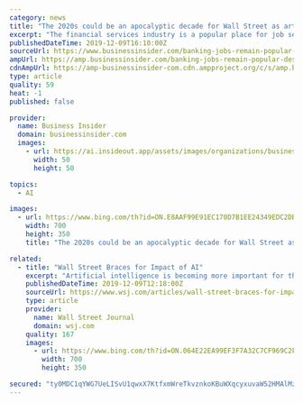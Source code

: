 ```yaml
---
category: news
title: "The 2020s could be an apocalyptic decade for Wall Street as artificial intelligence takes over the most popular jobs in finance"
excerpt: "The financial services industry is a popular place for job seekers, but artificial intelligence could wipe away a million banking jobs."
publishedDateTime: 2019-12-09T16:10:00Z
sourceUrl: https://www.businessinsider.com/banking-jobs-remain-popular-despite-the-threat-of-automation-2019-4?amp%3Butm_medium=referral
ampUrl: https://amp.businessinsider.com/banking-jobs-remain-popular-despite-the-threat-of-automation-2019-4
cdnAmpUrl: https://amp-businessinsider-com.cdn.ampproject.org/c/s/amp.businessinsider.com/banking-jobs-remain-popular-despite-the-threat-of-automation-2019-4
type: article
quality: 59
heat: -1
published: false

provider:
  name: Business Insider
  domain: businessinsider.com
  images:
    - url: https://ai.insideout.app/assets/images/organizations/businessinsider.com-50x50.jpg
      width: 50
      height: 50

topics:
  - AI

images:
  - url: https://www.bing.com/th?id=ON.E8AAF99E91EC170D7B1EE24349EDC2DB
    width: 700
    height: 350
    title: "The 2020s could be an apocalyptic decade for Wall Street as artificial intelligence takes over the most popular jobs in finance"

related:
  - title: "Wall Street Braces for Impact of AI"
    excerpt: "Artificial intelligence is becoming more important for the financial-services industry and employees who aren’t trained to work alongside algorithms run the risk of losing their jobs, experts told lawmakers."
    publishedDateTime: 2019-12-09T12:18:00Z
    sourceUrl: https://www.wsj.com/articles/wall-street-braces-for-impact-of-ai-11575887402
    type: article
    provider:
      name: Wall Street Journal
      domain: wsj.com
    quality: 167
    images:
      - url: https://www.bing.com/th?id=ON.064E22EA99EF3F7A32C7CF969C2F62B7
        width: 700
        height: 350

secured: "ty0MDC1qYWG7UeLISvU1qwxX7KtfxmWreTkvznkoKBuWXqcyxuvaW52HMAlMz1ARaEdn4eI8CdcyHgEr+9IgwbvvZ62ELhK+xuKokWiOLz2bGSEO5ohLfMvTHx30+rbssqHKZnRay6THfNKow1R064ab5tEUJso+dDRqleN/32NJNBE7GS6gVbneO8RKgy4ze+T33XDT7ZCDoUiFs0r+mjnJgmcHHsGVmKQKp5BgE/FXgj+lXAvDUj7ZCpMGVnuo1oiKVE7CNemsLaKHBoeikA==;x2Yda8YTPv3yqAeGLu9BFw=="
---
```


